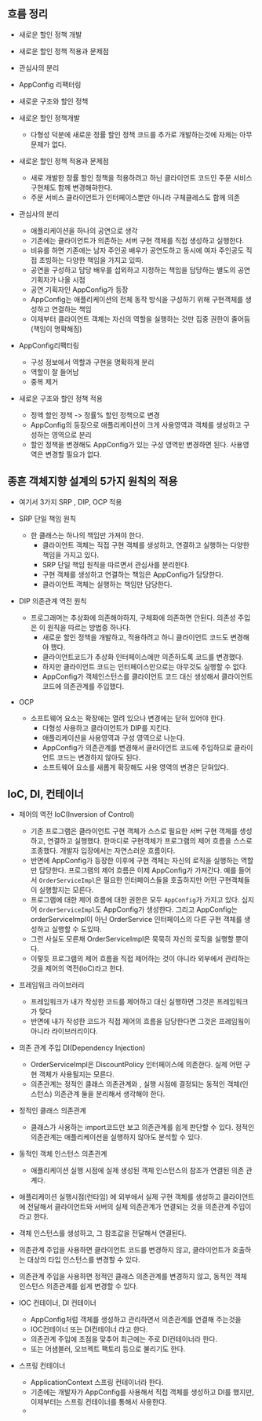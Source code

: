 ## 흐름 정리
- 새로운 할인 정책 개발
- 새로운 할인 정책 적용과 문제점
- 관심사의 분리
- AppConfig 리팩터링
- 새로운 구조와 할인 정책


- 새로운 할인 정책개발
     - 다형성 덕분에 새로운 정률 할인 정책 코드를 추가로 개발하는것에 자체는 아무 문제가 없다.
- 새로운 할인 정책 적용과 문제점
    - 새로 개발한 정률 할인 정책을 적용하려고 하닌 클라이언트 코드인 주문 서비스 구현체도 함께 변경해햐한다.
    - 주문 서비스 클라이언트가 인터페이스뿐만 아니라 구체클레스도 함께 의존
    
- 관심사의 분리
    - 애플리케이션을 하나의 공연으로 생각
    - 기존에는 클라이언트가 의존하는 서버 구현 객체를 직접 생성하고 실행한다.
    - 비유를 하면 기존에는 남자 주인공 배우가 공연도하고 동시에 여자 주인공도 직접 초빙하는 다양한 책임을 가지고 있따.
    - 공연을 구성하고 담당 배우를 섭외하고 지정하는 책임을 담당하는 별도의 공연 기획자가 나올 시점
    - 공연 기획자인 AppConfig가 등장
    - AppConfig는 애플리케이션의 전체 동작 방식을 구성하기 위해 구현객체를 생성하고 연결하는 책임
    - 이제부터 클라이언트 객체는 자신의 역할을 실행하는 것만 집중 권한이 줄어듬(책임이 명확해짐)
    
- AppConfig리팩터링
    - 구성 정보에서 역할과 구현을 명확하게 분리
    - 역할이 잘 들어남
    - 중복 제거
- 새로운 구조와 할인 정책 적용
    - 정액 할인 정책 -> 정률% 할인 정책으로 변경
    - AppConfig의 등장으로 애플리케이션이 크게 사용영역과 객체를 생성하고 구성하는 영역으로 분리
    - 할인 정책을 변경해도 AppConfig가 있는 구성 영역만 변경하면 된다. 사용영역은 변경할 필요가 없다.
    

## 종흔 객체지향 설계의 5가지 원칙의 적용
- 여기서 3가지 SRP , DIP, OCP 적용

- SRP 단일 책임 원칙
    - 한 클래스는 하나의 책임만 가져야 한다.
        - 클라이언트 객체는 직접 구현 객체를 생성하고, 연결하고 실행하는 다양한 책임을 가지고 있다.
        - SRP 단일 책임 원칙을 따르면서 관심사를 분리한다.
        - 구현 객체를 생성하고 연결하는 책임은 AppConfig가 담당한다.
        - 클라이언트 객체는 실행하는 책임만 담당한다.
- DIP 의존관계 역전 원칙
    - 프로그래머는 추상화에 의존해야하지, 구체화에 의존하면 안된다. 의존성 주입은 이 원칙을 따르는 방법중 하나다.
        - 새로운 할인 정책을 개발하고, 적용하려고 하니 클라이언트 코드도 변경해야 했다.
        - 클라이언트코드가 추상화 인터페이스에만 의존하도록 코드를 변경했다.
        - 하지만 클라이언트 코드는 인터페이스만으로는 아무것도 실행할 수 없다.
        - AppConfig가 객체인스턴스를 클라이언트 코드 대신 생성해서 클라이언트 코드에 의존관계를 주입했다.
- OCP
    - 소프트웨어 요소는 확장에는 열려 있으나 변경에는 닫혀 있어야 한다.
        - 다형성 사용하고 클라이언트가 DIP를 지킨다.
        - 애플리케이션을 사용영역과 구성 영역으로 나눈다.
        - AppConfig가 의존관계를 변경해서 클라이언트 코드에 주입하므로 클라이언트 코드는 변경하지 않아도 된다.
        - 소프트웨어 요소를 새롭게 확장해도 사용 영역의 변경은 닫혀있다.
          

## IoC, DI, 컨테이너

- 제어의 역전 IoC(Inversion of Control)
    - 기존 프로그램은 클라이언트 구현 객체가 스스로 필요한 서버 구현 객체를 생성하고, 연결하고 실행했다. 한마디로 구현객체가
    프로그램의 제어 흐름을 스스로 조종했다. 개발자 입장에서는 자연스러운 흐름이다.
    - 반면에 AppConfig가 등장한 이후에 구현 객체는 자신의 로직을 실행하는 역할만 담당한다. 프로그램의 제어 흐름은 이제 AppConfig가
    가져간다. 예를 들어서 `OrderServiceImpl`은 필요한 인터페이스들을 호출하지만 어떤 구현객체들이 실행할지는 모른다.
    - 프로그램에 대한 제어 흐름에 대한 권한은 모두 `AppConfig`가 가지고 있다. 심지어 `OrderServiceImpl`도 AppConfig가
    생성한다. 그리고 AppConfig는 orderServiceImpl이 아닌 OrderService 인터페이스의 다른 구현 객체를 생성하고 실행할 수 도있따.
    - 그런 사실도 모른채 OrderServiceImpl은 묵묵히 자신의 로직을 실행할 뿐이다.
    - 이렇듯 프로그램의 제어 흐름을 직접 제어하는 것이 아니라 외부에서 관리하는 것을 제어의 역전(IoC)라고 한다.
- 프레임워크 라이브러리
    - 프레임워크가 내가 작성한 코드를 제어하고 대신 실행하면 그것은 프레임워크가 맞다
    - 반면에 내가 작성한 코드가 직접 제어의 흐름을 담당한다면 그것은 프레임웤이 아니라 라이브러리이다.
    

- 의존 관계 주입 DI(Dependency Injection)
    - OrderServiceImpl은 DiscountPolicy 인터페이스에 의존한다. 실제 어떤 구현 객체가 사용될지는 모른다.
    - 의존관계는 정적인 클래스 의존관계와 , 실행 시점에 결정되는 동적인 객체(인스턴스) 의존관계 둘을 분리해서 생각해야 한다.

- 정적인 클래스 의존관계
    - 클래스가 사용하는 import코드만 보고 의존관계를 쉽게 판단할 수 있다. 정적인 의존관계는 애플리케이션을 실행하지 않아도 분석할 수 있다.


- 동적인 객체 인스턴스 의존관계
    - 애플리케이션 실행 시점에 실제 생성된 객체 인스턴스의 참조가 연결된 의존 관계다.

- 애플리케이션 실행시점(런타임) 에 외부에서 실제 구현 객체를 생성하고 클라이언트에 전달해서 클라이언트와 서버의 실제 의존관계가
연결되는 것을 의존관계 주입이라고 한다.
- 객체 인스턴스를 생성하고, 그 참조값을 전달해서 연결된다.
- 의존관계 주입을 사용하면 클라이언트 코드를 변경하지 않고, 클라이언트가 호출하는 대상의 타입 인스턴스를 변경할 수 있다.
- 의존관계 주입을 사용하면 정적인 클래스 의존관계를 변경하지 않고, 동적인 객체 인스턴스 의존관계를 쉽게 변경할 수 있다.

- IOC 컨테이너, DI 컨테이너
    - AppConfig처럼 객체를 생성하고 관리하면서 의존관계를 연결해 주는것을
    - IOC컨테이너 또는 DI컨테이너 라고 한다.
    - 의존관계 주입에 초점을 맞추어 최근에는 주로 DI컨테이너라 한다.
    - 또는 어샘블러, 오브젝트 팩토리 등으로 불리기도 한다.
    
    
- 스프링 컨테이너
    - ApplicationContext 스프링 컨테이너라 한다.
    - 기존에는 개발자가 AppConfig를 사용해서 직접 객체를 생성하고 DI를 했지만, 이제부터는 스프링 컨테이너를 통해서 사용한다.
    -